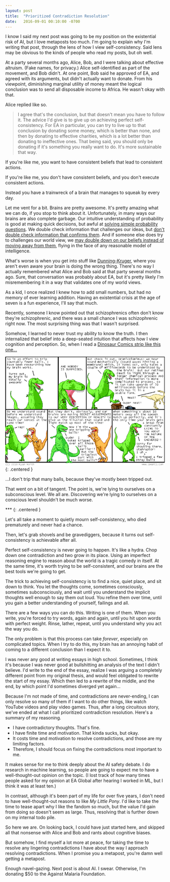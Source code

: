```yaml
---
layout: post
title:  "Prioritized Contradiction Resolution"
date:   2016-09-01 00:10:00 -0700
---
```


I know I said my next post was going to be my position on the existential risk
of AI, but I love metaposts too much. I'm going to explain why I'm writing that
post, through the lens of how I view self-consistency. Said lens may be obvious
to the kinds of people who read my posts, but oh well.

At a party several months ago, Alice, Bob, and I were talking
about effective altruism. (Fake names, for privacy.)
Alice self-identified as part of the movement, and Bob didn't.
At one point, Bob said he approved of EA, and agreed with its arguments,
but didn't actually want to donate. From his viewpoint, diminishing marginal
utility of money meant the logical conclusion was to send all disposable income
to Africa. He wasn't okay with that.

Alice replied like so.

> I agree that's the conclusion, but that doesn't mean you
> have to follow it. The advice I'd give is to give up on achieving perfect self-consistency.
> For EA in particular, you can try to live up to that conclusion by donating
> some money, which is better than none, and then by donating to effective
> charities, which is a lot better than donating to ineffective ones.
> That being said, you should only be
> donating if it's something you really want to do. It's more sustainable that
> way.

If you're like me, you want to have consistent beliefs that lead to consistent
actions.

If you're like me, you don't have consistent beliefs, and you don't
execute consistent actions.

Instead you have a trainwreck of a brain that
manages to squeak by every day.

Let me vent for a bit. Brains are pretty awesome. It's pretty amazing what
we can do, if you stop to think about it. Unfortunately, in many ways our brains are
also complete garbage.
Our intuitive understanding of probability is good at making quick
decisions, but awful at [solving simple probability questions](https://en.wikipedia.org/wiki/Monty_Hall_problem).
We double check information that challenges our ideas, but [don't double
check information that confirms them](https://en.wikipedia.org/wiki/Confirmation_bias).
And if someone else does try to challenges our world view, we
[may double down on our beliefs instead of moving away from them](https://youarenotsosmart.com/2011/06/10/the-backfire-effect/),
flying in the face of any reasonable model of intelligence.

What's worse is when you get into stuff like [Dunning-Kruger](https://en.wikipedia.org/wiki/Dunning%E2%80%93Kruger_effect), where
you aren't even aware your brain is doing the wrong thing. There's no way I
actually remembered what Alice and Bob said at that party several months ago.
Sure, that conversation was probably about EA, but it's pretty likely I'm
misremembering it in a way that validates one of my world views.

As a kid, I once realized I knew how to add small numbers, but had no memory
of ever learning addition. Having an existential crisis at the age of seven
is a fun experience, I'll say that much.

Recently, someone I know pointed out that schizophrenics often don't know they're
schizophrenic, and there was a small chance I was schizophrenic right now.
The most surprising thing was that I wasn't surprised.

Somehow, I learned to never trust my ability to know
the truth. I then internalized that belief into a deep-seated intuition that
affects how I view cognition and perception.
So, when I read a [Dinosaur Comics strip like this one...](http://www.qwantz.com/index.php?comic=1806)

![Dinosaur Comics](/public/contradictions/dinosaur.png)
{: .centered }

...I don't trip that many balls, because they've mostly been tripped out.

That went on a bit of tangent. The point is, we're lying to ourselves on a
subconscious level. We all are. Discovering we're lying to ourselves on
a conscious level shouldn't be much worse.

\*\*\*
{: .centered }

Let's all take a moment to quietly mourn self-consistency, who died prematurely
and never had a chance.

Then, let's grab shovels and be gravediggers, because it turns out self-consistency
is achievable after all.

Perfect self-consistency is never going to happen. It's like a hydra. Chop
down one contradiction and two grow in its place.
Using an imperfect reasoning engine to reason about the world is a tragic comedy
in itself. At the same time, it's worth trying to be self-consistent,
and our brains are the best tools we're going to get.

The trick to achieving self-consistency is to find a nice, quiet place, and
sit down to think. You let
the thoughts come, sometimes consciously, sometimes subconsciously, and wait
until you understand the implicit thoughts well enough to say them out loud.
You refine them over time, until you gain a better understanding of yourself,
failings and all.

There are a few ways you can do this. Writing is one of them. When you write,
you're forced to try words, again and again, until you hit upon words
with perfect weight. Rinse, lather, repeat, until you understand why you act
the way you do.

The only problem is that this process can take *forever*, especially on
complicated topics. When I try to do this, my brain has an annoying habit of
coming to a different conclusion than I expect it to.

I was never any good at writing essays in high school. Sometimes, I think it's
because I was never good at bullshitting an analysis of the text I didn't
believe. I'd write to the end of the essay, realize I was arguing
a completely different point from my original thesis, and would feel obligated
to rewrite the start of my essay. Which then led to a rewrite of
the middle, and the end, by which point I'd sometimes diverged yet again...

Because I'm not made of time, and contradictions are never-ending, I can
only resolve so many of them if I want to do other things, like watch YouTube
videos and play video games.
Thus, after a long circuitous story, we've ended at what I call
prioritized contradiction resolution. Here's a summary of my reasoning.

* I have contradictory thoughts. That's fine.
* I have finite time and motivation. That kinda sucks, but okay.
* It costs time and motivation to resolve contradictions, and those are
my limiting factors.
* Therefore, I should focus on fixing the contradictions most important to me.

It makes sense for me to think deeply about the AI safety debate. I do
research in machine learning, so people are going to expect me to have a
well-thought-out opinion on the topic. (I lost track of how many times people
asked for my opinion at EA Global after hearing I worked in ML, but I think
it was at least ten.)

In contrast, although it's been part of my life for over five years,
I don't need to have well-thought-out reasons to like *My Little Pony*.
I'd like to take the time to tease apart why I like the fandom so much, but
the value I'd gain from doing so doesn't seem as large. Thus, resolving that
is further down on my internal todo pile.

So here we are. On looking back, I could have just started here, and skipped
all that nonsense with Alice and Bob and rants about cognitive biases.

But somehow, I find myself a lot more at peace, for taking the time to
resolve any lingering contradictions I have about the way I approach
resolving contradictions. When I promise you a metapost, you're damn well
getting a metapost.

Enough navel-gazing. Next post is about AI. I swear. Otherwise, I'm
donating $50 to the Against Malaria Foundation.
